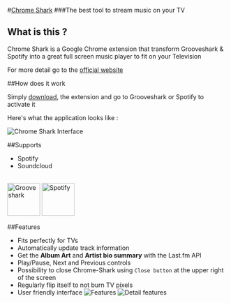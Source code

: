#[Chrome Shark](http://tareck117.github.io/chrome-shark/)
###The best tool to stream music on your TV

## What is this ?

Chrome Shark is a Google Chrome extension that transform Grooveshark & Spotify into a great full screen music player to fit on your Television

For more detail go to the [official website](http://tareck117.github.io/chrome-shark/)

##How does it work

Simply [download](https://chrome.google.com/webstore/detail/chrome-shark/fifmpfkhpojgoodihbmflkgpifanigbd), the extension and go to Grooveshark or Spotify to activate it

Here's what the application looks like : 

![Chrome Shark Interface](http://i.imgur.com/31bVo4X.jpg)

##Supports
 * Spotify
 * Soundcloud

<br>
<img src="http://grooveshark.com/webincludes/images/shareDefault200x200.png" alt="Grooveshark" width="75px">
<img src="http://upload.wikimedia.org/wikipedia/commons/8/8e/Spotify_logo_vertical_white.jpg" alt="Spotify" width="75px">


##Features
- Fits perfectly for TVs
- Automatically update track information
- Get the **Album Art** and **Artist bio summary** with the Last.fm API
- Play/Pause, Next and Previous controls
- Possibility to close Chrome-Shark using `Close button` at the upper right of the screen
- Regularly flip itself to not burn TV pixels
- User friendly interface
![Features](http://i.imgur.com/8MPC6bU.png)
![Detail features](http://i.imgur.com/hvGWDeZ.png)
